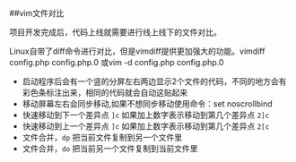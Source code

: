##vim文件对比

项目开发完成后，代码上线就需要进行线上线下的文件对比。

Linux自带了diff命令进行对比，但是vimdiff提供更加强大的功能。vimdiff config.php config.php.0 或vim -d config.php config.php.0

+ 启动程序后会有一个竖的分屏左右两边显示2个文件的代码，不同的地方会有彩色条标注出来，相同的代码就会自动这贴起来
+ 移动屏幕左右会同步移动,如果不想同步移动使用命令：set noscrollbind
+ 快速移动到下一个差异点 `]c` 如果加上数字表示移动到第几个差异点 `2]c`
+ 快速移动到上一个差异点 `]c` 如果加上数字表示移动到第几个差异点 `2[c`
+ 文件合并，`dp` 把当前文件复制到另一个文件里
+ 文件合并，`do` 把当前另一个文件复制到当前文件里
